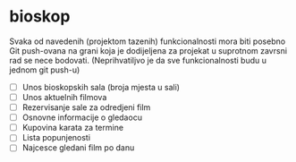 # bioskop

Svaka od navedenih (projektom tazenih) funkcionalnosti mora biti posebno Git push-ovana na grani koja je dodijeljena za projekat u suprotnom zavrsni rad se nece bodovati. (Neprihvatiljvo je da sve funkcionalnosti budu u jednom git push-u)

- [ ] Unos bioskopskih sala (broja mjesta u sali)
- [ ] Unos aktuelnih filmova
- [ ] Rezervisanje sale za odredjeni film
- [ ] Osnovne informacije o gledaocu
- [ ] Kupovina karata za termine
- [ ] Lista popunjenosti
- [ ] Najcesce gledani film po danu
